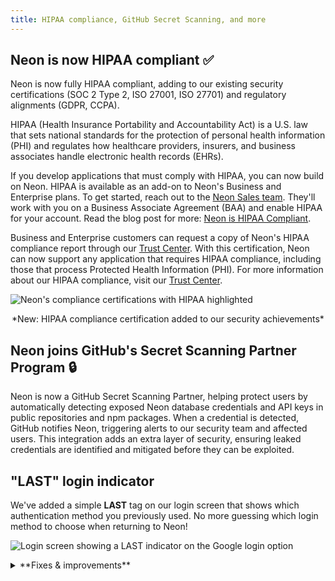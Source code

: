 ```yaml
---
title: HIPAA compliance, GitHub Secret Scanning, and more
---
```


## Neon is now HIPAA compliant ✅

Neon is now fully HIPAA compliant, adding to our existing security certifications (SOC 2 Type 2, ISO 27001, ISO 27701) and regulatory alignments (GDPR, CCPA).

HIPAA (Health Insurance Portability and Accountability Act) is a U.S. law that sets national standards for the protection of personal health information (PHI) and regulates how healthcare providers, insurers, and business associates handle electronic health records (EHRs).

If you develop applications that must comply with HIPAA, you can now build on Neon. HIPAA is available as an add-on to Neon's Business and Enterprise plans. To get started, reach out to the [Neon Sales team](https://neon.tech/contact-sales). They'll work with you on a Business Associate Agreement (BAA) and enable HIPAA for your account. Read the blog post for more: [Neon is HIPAA Compliant](https://neon.tech/blog/hipaa).

Business and Enterprise customers can request a copy of Neon's HIPAA compliance report through our [Trust Center](https://trust.neon.tech/).
With this certification, Neon can now support any application that requires HIPAA compliance, including those that process Protected Health Information (PHI). For more information about our HIPAA compliance, visit our [Trust Center](https://trust.neon.tech/).

![Neon's compliance certifications with HIPAA highlighted](/docs/relnotes/compliance-badges.png)
<center>*New: HIPAA compliance certification added to our security achievements*</center>

## Neon joins GitHub's Secret Scanning Partner Program 🔒

Neon is now a GitHub Secret Scanning Partner, helping protect users by automatically detecting exposed Neon database credentials and API keys in public repositories and npm packages. When a credential is detected, GitHub notifies Neon, triggering alerts to our security team and affected users. This integration adds an extra layer of security, ensuring leaked credentials are identified and mitigated before they can be exploited.

## "LAST" login indicator

We've added a simple **LAST** tag on our login screen that shows which authentication method you previously used. No more guessing which login method to choose when returning to Neon!

![Login screen showing a LAST indicator on the Google login option](/docs/relnotes/last-indicator-image.png)

<details>

<summary>**Fixes & improvements**</summary>

- **Neon Console**
  - Updated AWS region names to match their official AWS identifiers (e.g., "AWS US East 1" instead of "AWS US East"), making it easier to identify familiar regions when creating a new project.

    ![AWS region selector showing numbered regions](/docs/relnotes/aws-regions-image.png)

  - The Console now remembers your last selected connection format (like Node.js, Python, or psql), automatically showing your preferred format when you return to the connection drawer.
  - Improved SQL Editor responsiveness by unlocking the Run button more quickly after query execution.

- **Neon API**
  - Added consistent email validation across all endpoints (1-256 characters).

- **1Password integration**

  Improved how connection strings are saved in 1Password - now stores the complete connection string in a single field for easier copy/paste functionality.

- **Organization billing**

  Added support for organizations to [downgrade](/docs/manage/orgs-manage#downgrade-to-free-plan) to the Free plan, with clear visibility into any applicable limitations before downgrading.

</details>
